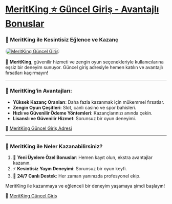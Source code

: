 # [MeritKing ⭐ Güncel Giriş - Avantajlı Bonuslar](https://t.me/+g-Jap03qaxM0ZjRk)

### 🎰 MeritKing ile Kesintisiz Eğlence ve Kazanç  

<a href="https://t.me/+g-Jap03qaxM0ZjRk" title="MeritKing Güncel Giriş" rel="nofollow">  
<img src="https://i.hizliresim.com/1d7hvuc.png" alt="MeritKing Güncel Giriş" style="max-width: 100%; border: 2px solid #ddd; border-radius: 10px;">  
</a>

💎 **MeritKing**, güvenilir hizmeti ve zengin oyun seçenekleriyle kullanıcılarına eşsiz bir deneyim sunuyor. Güncel giriş adresiyle hemen katılın ve avantajlı fırsatları kaçırmayın!  

---

### 🌟 MeritKing’in Avantajları:
- **Yüksek Kazanç Oranları**: Daha fazla kazanmak için mükemmel fırsatlar.  
- **Zengin Oyun Çeşitleri**: Slot, canlı casino ve spor bahisleri.  
- **Hızlı ve Güvenilir Ödeme Yöntemleri**: Kazançlarınızı anında çekin.  
- **Lisanslı ve Güvenilir Hizmet**: Sorunsuz bir oyun deneyimi.  

🔗 [MeritKing Güncel Giriş Adresi](https://t.me/+g-Jap03qaxM0ZjRk)

---

### 🚀 MeritKing ile Neler Kazanabilirsiniz?
1. 🏅 **Yeni Üyelere Özel Bonuslar**: Hemen kayıt olun, ekstra avantajlar kazanın.  
2. ⚡ **Kesintisiz Yayın Deneyimi**: Sorunsuz bir oyun keyfi.  
3. 🎯 **24/7 Canlı Destek**: Her zaman yanınızda profesyonel ekip.  

MeritKing ile kazanmaya ve eğlenceli bir deneyim yaşamaya şimdi başlayın!  

🔗 [MeritKing Güncel Giriş](https://t.me/+g-Jap03qaxM0ZjRk)  
